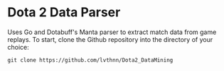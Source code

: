 # Dota 2 Data Parser
Uses Go and Dotabuff's Manta parser to extract match data from game replays.
To start, clone the Github repository into the directory of your choice:

```git clone https://github.com/lvthnn/Dota2_DataMining```
